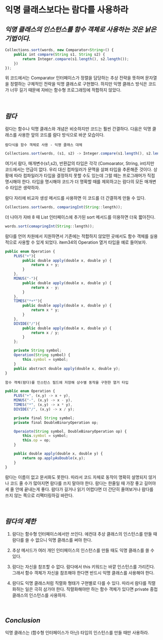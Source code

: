 # 익명 클래스보다는 람다를 사용하라

## _익명 클래스의 인스턴스를 함수 객체로 사용하는 것은 낡은 기법이다._

```js
Collections.sort(words, new Comparator<String>() {
    public int compare(String s1, String s2) {
        return Integer.compare(s1.length(), s2.length());
    })
});
```

위 코드에서는 Comparator 인터페이스가 정렬을 담당하는 추상 전략을 뜻하며 문자열을 정렬하는 구체적인 전략을 익명 클래스로 구현했다. 하지만 익명 클래스 방식은 코드가 너무 길기 때문에 자바는 함수형 프로그래밍에 적합하지 않았다.

<br>

## _람다_

람다는 함수나 익명 클래스와 개념은 비슷하지만 코드는 훨씬 간결하다. 다음은 익명 클래스를 사용한 앞의 코드를 람다 방식으로 바꾼 모습이다.

`람다식을 함수 객체로 사용 - 익명 클래스 대체`

```js
Collections.sort(words, (s1, s2) -> Integer.compare(s1.length(), s2.length()));
```

여기서 람다, 매개변수(s1,s2), 반환값의 타입은 각각 (Comoarator<String>, String, int)지만 코드에서는 언급이 없다. 우리 대신 컴파일러가 문맥을 살펴 타입을 추론해준 것이다. 상황에 따라 컴파일러가 타입을 결정하지 못할 수도 있는데 그럴 떼는 프로그래머가 직접 명시해야 한다. 타입을 명시해야 코드가 더 명확할 때를 제외하고는 람다의 모든 매개변수 타입은 생략하자.

람다 자리에 비교자 생성 메서드를 사용하면 이 코드를 더 간결하게 만들 수 있다.

```js
Collections.sort(words, comparingInt(String::length));
```

더 나아가 자바 8 때 List 인터페이스에 추가된 sort 메서드를 이용하면 더욱 짧아진다.

```js
words.sort(comapringInt(String::length));
```

람다를 언어 차원에서 지원하면서 기존에는 적합하지 않았떤 곳에서도 함수 객체를 실용적으로 사용할 수 있게 되었다. item34의 Operation 열거 타입을 예로 들어보자.

```js
public enum Operation {
    PLUS("+"){
        public double apply(double x, double y) {
            return x + y;
        }
    },
    MINUS("-"){
        public double apply(double x, double y) {
            return x - y;
        }
    },
    TIMES("*+*"){
        public double apply(double x, double y) {
            return x * y;
        }
    },
    DIVIDE("/"){
        public double apply(double x, double y) {
            return x / y;
        }
    };

    private String symbol;
    Operation(String symbol) {
        this.symbol = symbol;
    }
    public abstract double apply(double x, double y);
}
```

`함수 객체(람다)를 인스턴스 필드에 저장해 상수별 동작을 구현한 열거 타입`

```js
public enum Operation {
    PLUS("+", (x,y) -> x + y),
    MINUS("-", (x,y) -> x - y),
    TIMES("*", (x,y) -> x * y),
    DIVIDE("/", (x,y) -> x / y);

    private final String symbol;
    private final DoubleBinaryOperation op;

    Operaiotn(String symbol, DoubleBinaryOperation op) {
        this.symbol = symbol;
        this.op = op;
    }

    public double apply(double x, double y) {
        return op.applyAsDouble(x,y);
    }
}
```

람다는 이름이 없고 문서화도 못한다. 따라서 코드 자체로 동작이 명확히 설명되지 않거나 코드 줄 수가 많아지면 람다를 쓰지 말아야 한다. 람다는 한줄일 때 가장 좋고 길어야 세 줄 안에 끝내는게 좋다. 람다가 길거나 읽기 어렵다면 더 간단히 줄여보거나 람다를 쓰지 않는 쪽으로 리팩터링하길 바란다.

<br>

## _람다의 제한_

1. 람다는 함수형 인터페이스에서만 쓰인다. 에컨대 추상 클래스의 인스턴스를 만들 때 람다를 쓸 수 없으니 익명 클래스를 써야 한다.

2. 추상 메서드가 여러 개인 인터페이스의 인스턴스를 만들 때도 익명 클래스를 쓸 수 있다.

3. 람다는 자신을 참조할 수 없다. 람다에서 this 키워드는 바깥 인스턴스를 가리킨다. 그래서 함수 객체가 자신을 참조해야 한다면 반드시 익명 클래스를 사용해야 한다.

4. 람다도 익명 클래스처럼 직렬화 형태가 구현별로 다를 수 있다. 따라서 람다를 직렬화하는 일은 극히 삼가야 한다. 직렬화해야만 하는 함수 객체가 있다면 private 중첩 클래스의 인스턴스를 사용하자.

<br>

## _Conclusion_

익명 클래스는 (함수형 인터페이스가 아닌) 타입의 인스턴스를 만들 때만 사용하라.
